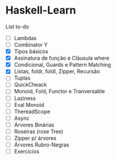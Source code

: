 ﻿# Haskell-Learn
 
 List to-do
 - [ ] Lambdas
 - [ ] Combinator Y
 - [x] Tipos básicos
 - [x] Assinatura de função e Cláusula where
 - [x] Condicional, Guards e Pattern Matching
 - [x] Listas, foldr, foldl, Zipper, Recursão
 - [ ] Tuplas
 - [ ] QuickCheack
 - [ ] Monoid, Fold, Functor e Tranversable
 - [ ] Laziness
 - [ ] Eval Monoid
 - [ ] ThereadScope
 - [ ] Async 
 - [ ] Árvores Binárias
 - [ ] Roseiras (rose Tree)
 - [ ] Zipper p/ árvores
 - [ ] Árvores Rubro-Negras
 - [ ] Exercicios

